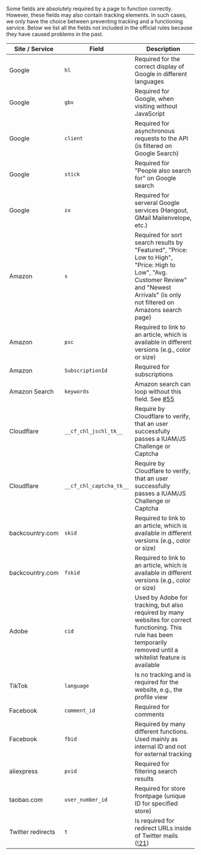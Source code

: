 Some fields are absolutely required by a page to function correctly. However, these fields may also contain tracking elements. In such cases, we only have the choice between preventing tracking and a functioning service. Below we list all the fields not included in the official rules because they have caused problems in the past.

| **Site / Service** 	| **Field**             	| **Description**                                                                                                                                                                         	|
|--------------------	|-----------------------	|-----------------------------------------------------------------------------------------------------------------------------------------------------------------------------------------	|
| Google             	| `hl`                    	| Required for the correct display of Google in different languages                                                                                                                       	|
| Google             	| `gbv`                   	| Required for Google, when visiting without JavaScript                                                                                                                                   	|
| Google             	| `client`                	| Required for asynchronous requests to the API (is filtered on Google Search)                                                                                                            	|
| Google             	| `stick`                 	| Required for "People also search for" on Google search                                                                                                                                  	|
| Google             	| `zx`                 	    | Required for serveral Google services (Hangout, GMail Mailenvelope, etc.)                                                                                                                                 	|
| Amazon             	| `s`                     	| Required for sort search results by "Featured", "Price: Low to High", "Price: High to Low", "Avg. Customer Review" and "Newest Arrivals"  (is only not filtered on Amazons search page) 	|
| Amazon             	| `psc`                   	| Required to link to an article, which is available in different versions (e.g., color or size)                                                                                          	|
| Amazon             	| `SubscriptionId`        	| Required for subscriptions                                                                                                                                                              	|
| Amazon Search      	| `keywords`              	| Amazon search can loop without this field. See [#55](https://gitlab.com/ClearURLs/rules/-/issues/55)                                                                                                                            	|
| Cloudflare         	| `__cf_chl_jschl_tk__`   	| Require by Cloudflare to verify, that an user successfully passes a IUAM/JS Challenge or Captcha                                                                                        	|
| Cloudflare         	| `__cf_chl_captcha_tk__` 	| Require by Cloudflare to verify, that an user successfully passes a IUAM/JS Challenge or Captcha                                                                                        	|
| backcountry.com    	| `skid`                  	| Required to link to an article, which is available in different versions (e.g., color or size)                                                                                          	|
| backcountry.com    	| `fskid`                 	| Required to link to an article, which is available in different versions (e.g., color or size)                                                                                          	|
| Adobe              	| `cid`                   	| Used by Adobe for tracking, but also required by many websites for correct functioning. This rule has been temporarily removed until a whitelist feature is available                   	|
| TikTok             	| `language`              	| Is no tracking and is required for the website, e.g., the profile view                                                                                                                  	|
| Facebook           	| `comment_id`            	| Required for comments                                                                                                                                                                   	|
| Facebook           	| `fbid`                  	| Required by many different functions. Used mainly as internal ID and not for external tracking                                                                                          	|
| aliexpress         	| `pvid`                  	| Required for filtering search results                                                                                                                                                   	|
| taobao.com         	| `user_number_id`        	| Required for store frontpage (unique ID for specified store)                                                                                                                            	|
| Twitter redirects     | `t`                     	| Is required for redirect URLs inside of Twitter mails ([!21](https://gitlab.com/ClearURLs/rules/-/merge_requests/21))                                                                                                                                      	|